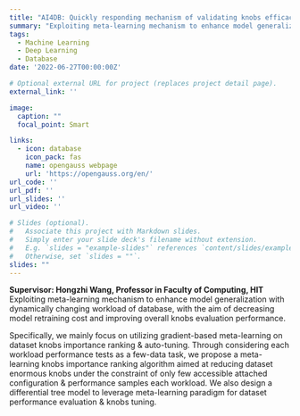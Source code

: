 ```yaml
---
title: "AI4DB: Quickly responding mechanism of validating knobs efficacy for GaussDB."
summary: "Exploiting meta-learning mechanism to enhance model generalization with dynamically changing workload of database, with the aim of decreasing model retraining cost and improving overall knobs evaluation performance."
tags:
  - Machine Learning
  - Deep Learning
  - Database
date: '2022-06-27T00:00:00Z'

# Optional external URL for project (replaces project detail page).
external_link: ''

image:
  caption: ""
  focal_point: Smart

links:
  - icon: database
    icon_pack: fas
    name: opengauss webpage
    url: 'https://opengauss.org/en/'
url_code: ''
url_pdf: ''
url_slides: ''
url_video: ''

# Slides (optional).
#   Associate this project with Markdown slides.
#   Simply enter your slide deck's filename without extension.
#   E.g. `slides = "example-slides"` references `content/slides/example-slides.md`.
#   Otherwise, set `slides = ""`.
slides: ""
---
```


**Supervisor: Hongzhi Wang, Professor in Faculty of Computing, HIT**
Exploiting meta-learning mechanism to enhance model generalization with dynamically changing workload of database, with the aim of decreasing model retraining cost and improving overall knobs evaluation performance.

Specifically, we mainly focus on utilizing gradient-based meta-learning on dataset knobs importance ranking & auto-tuning. Through considering each workload performance tests as a few-data task, we propose a meta-learning knobs importance ranking algorithm aimed at reducing dataset enormous knobs under the constraint of only few accessible attached configuration & performance samples each workload. We also design a differential tree model to leverage meta-learning paradigm for dataset performance evaluation & knobs tuning.
